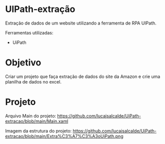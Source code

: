 # UIPath-extração
Extração de dados de um website utilizando a ferramenta de RPA UIPath.

Ferramentas utilizadas:
- UiPath

# Objetivo
Criar um projeto que faça extração de dados do site da Amazon e crie uma planilha de dados no excel.

# Projeto
Arquivo Main do projeto: https://github.com/lucajsalcalde/UiPath-extracao/blob/main/Main.xaml

Imagem da estrutura do projeto: https://github.com/lucajsalcalde/UiPath-extracao/blob/main/Extra%C3%A7%C3%A3oUiPath.png

